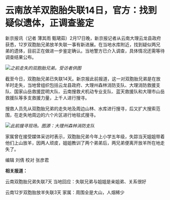 # 云南放羊双胞胎失联14日，官方：找到疑似遗体，正调查鉴定

新京报讯（记者 薄其雨
甄珺茹）2月17日晚，新京报记者从云南大理云龙县政府获悉，12岁双胞胎兄弟放羊失联一事有新进展。在当地水库附近，找到疑似两兄弟的遗体，目前正在做进一步鉴定确认。当地警方已介入调查，具体情况还需等待调查结果公布。

![](https://inews.gtimg.com/newsapp_bt/0/15671552294/1000)_之前走失的双胞胎兄弟。受访者供图_

截至今日，双胞胎兄弟已失联14天。新京报此前报道，这一对双胞胎兄弟是在放羊时走失，当地曾组织包括云龙县政府、大理州森林消防支队、大理消防救援支队、国家山岳救援昆明大队、云南搜救犬机动专业支队、蓝天救援队和大理市山岳救援队等多支救援力量，上千人进行搜寻。

搜救人员先从双胞胎兄弟的走失地及周边山林、水库进行搜寻，后又扩大搜索范围，在走失地周边的六个片区进行地毯式搜寻。

![](https://inews.gtimg.com/newsapp_bt/0/15671552299/1000)_此前搜寻现场。图源：大理州森林消防支队_

家属曾在接受媒体采访时表示，双胞胎兄弟今年上小学五年级，失踪当天姐姐带着他们上山放羊，因两人顽皮，姐姐教训了两个弟弟后，两兄弟便离开放羊所在地走失了。

编辑 刘倩 校对 张彦君

**相关报道：**

云南双胞胎兄弟失联7天 当地回应：失联兄弟与姐姐是亲姐弟、关系很好

云南12岁双胞胎放羊失联3天 家属：周围全是大山，人烟稀少

